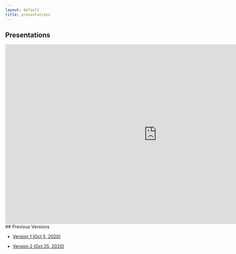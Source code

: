```yaml
---
layout: default
title: presentations
---
```


## Presentations

<iframe src="https://docs.google.com/presentation/d/e/2PACX-1vTi1ugzcRH8d4tYtpLDqi_7_dxYcLEU2lwwHknzGPioG-HtTgEMagZluw5pwbYFIUVfIoqJ-Wnhd4qw/embed?start=false&loop=false&delayms=3000" frameborder="0" width="960" height="569" allowfullscreen="true" mozallowfullscreen="true" webkitallowfullscreen="true"></iframe>
## Previous Versions

- [Version 1 (Oct 5, 2020)](https://docs.google.com/presentation/d/14DiEnctn8eeF_G-exOe2c5IXUcMQeiLakGgBZWYGLHM/edit?usp=sharing)

- [Version 2 (Oct 25, 2020)](https://docs.google.com/presentation/d/1eLGtSBIHqylGJMMvSQo5P6IQo9Y-0F4KjRWiN_xPnuQ/edit?usp=sharing)
